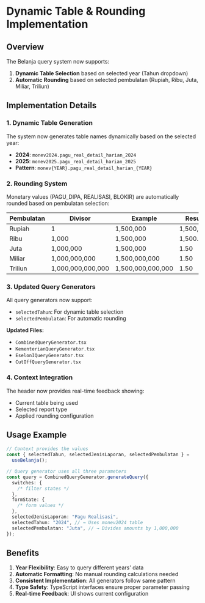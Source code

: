 # Dynamic Table & Rounding Implementation

## Overview

The Belanja query system now supports:

1. **Dynamic Table Selection** based on selected year (Tahun dropdown)
2. **Automatic Rounding** based on selected pembulatan (Rupiah, Ribu, Juta, Miliar, Triliun)

## Implementation Details

### 1. Dynamic Table Generation

The system now generates table names dynamically based on the selected year:

- **2024**: `monev2024.pagu_real_detail_harian_2024`
- **2025**: `monev2025.pagu_real_detail_harian_2025`
- **Pattern**: `monev{YEAR}.pagu_real_detail_harian_{YEAR}`

### 2. Rounding System

Monetary values (PAGU_DIPA, REALISASI, BLOKIR) are automatically rounded based on pembulatan selection:

| Pembulatan | Divisor           | Example           | Result    |
| ---------- | ----------------- | ----------------- | --------- |
| Rupiah     | 1                 | 1,500,000         | 1,500,000 |
| Ribu       | 1,000             | 1,500,000         | 1,500.00  |
| Juta       | 1,000,000         | 1,500,000         | 1.50      |
| Miliar     | 1,000,000,000     | 1,500,000,000     | 1.50      |
| Triliun    | 1,000,000,000,000 | 1,500,000,000,000 | 1.50      |

### 3. Updated Query Generators

All query generators now support:

- `selectedTahun`: For dynamic table selection
- `selectedPembulatan`: For automatic rounding

**Updated Files:**

- `CombinedQueryGenerator.tsx`
- `KementerianQueryGenerator.tsx`
- `EselonIQueryGenerator.tsx`
- `CutOffQueryGenerator.tsx`

### 4. Context Integration

The header now provides real-time feedback showing:

- Current table being used
- Selected report type
- Applied rounding configuration

## Usage Example

```typescript
// Context provides the values
const { selectedTahun, selectedJenisLaporan, selectedPembulatan } =
  useBelanja();

// Query generator uses all three parameters
const query = CombinedQueryGenerator.generateQuery({
  switches: {
    /* filter states */
  },
  formState: {
    /* form values */
  },
  selectedJenisLaporan: "Pagu Realisasi",
  selectedTahun: "2024", // → Uses monev2024 table
  selectedPembulatan: "Juta", // → Divides amounts by 1,000,000
});
```

## Benefits

1. **Year Flexibility**: Easy to query different years' data
2. **Automatic Formatting**: No manual rounding calculations needed
3. **Consistent Implementation**: All generators follow same pattern
4. **Type Safety**: TypeScript interfaces ensure proper parameter passing
5. **Real-time Feedback**: UI shows current configuration
